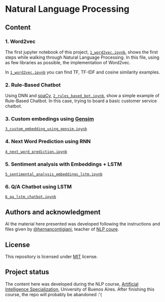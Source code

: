# Natural Language Processing

## Content

### 1. Word2vec

The first jupyter notebook of this project, [`1_word2vec.ipynb`](1_word2vec.ipynb), shows the first steps while walking through Natural Language Processing. In this file, using as few libraries as possible, the implementation of Word2vec.

In [`1_word2vec.ipynb`](1_word2vec.ipynb) you can find TF, TF-IDF and cosine similarity examples.

### 2. Rule-Based Chatbot

Using DNN and [spaCy](https://spacy.io/), [`2_rules_based_bot.ipynb`](2_rules_based_bot.ipynb), show a simple example of Rule-Based Chatbot. In this case, trying to board a basic customer service chatbot.

### 3. Custom embedings using [Gensim](https://radimrehurek.com/gensim)

[`3_custom_embedding_using_gensim.ipynb`](3_custom_embedding_using_gensim.ipynb)

### 4. Next Word Prediction using RNN

[`4_next_word_prediction.ipynb`](4_next_word_prediction.ipynb)

### 5. Sentiment analysis with Embeddings + LSTM

[`5_sentimental_analysis_embeddings_lstm.ipynb`](5_sentimental_analysis_embeddings_lstm.ipynb)

### 6. Q/A Chatbot using LSTM

[`6_qa_lstm_chatbot.ipynb`](6_qa_lstm_chatbot.ipynb)

## Authors and acknowledgment

Al the material here presented was developed following the instructions and files given by [@hernancontigiani](https://github.com/hernancontigiani), teacher of [NLP coure](http://laboratorios.fi.uba.ar/lse/cursos.html#ProcesamientoLenguajeNatural).

## License

This repository is licensed under [MIT](LICENSE) license.

## Project status

The content here was developed during the NLP course, [Artificial Intelligence Specialization](http://laboratorios.fi.uba.ar/lse/especializacion.html#Carrera_Especializacion_Inteligencia_Artificial), University of Buenos Aires. After finishing this course, the repo will probably be abandoned :'( 
